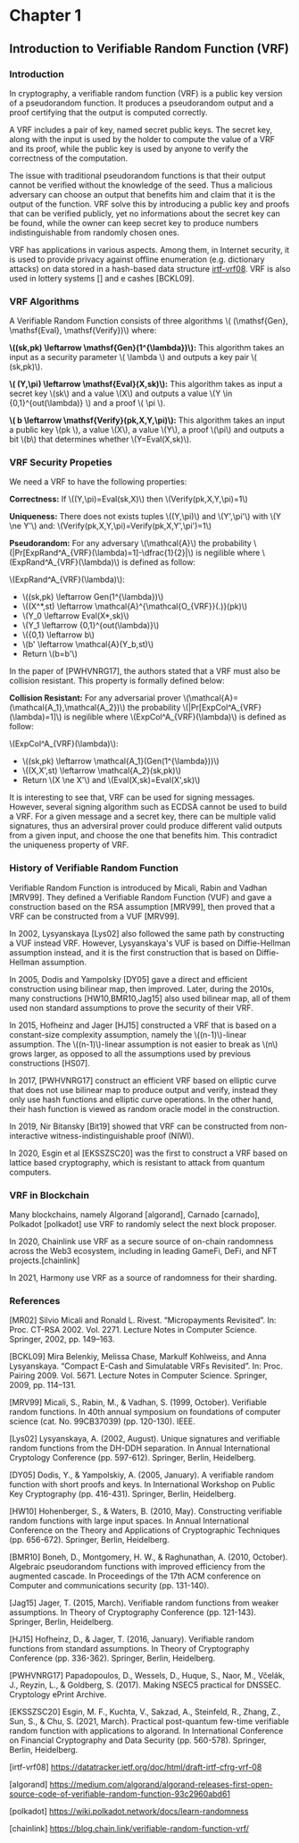 # Chapter 1
## Introduction to Verifiable Random Function (VRF)
### Introduction
In cryptography, a verifiable random function (VRF) is a public key version of a pseudorandom function. It produces a pseudorandom output and a proof certifying that the output is computed correctly. 

A VRF includes a pair of key, named secret public keys. The secret key, along with the input is used by the holder to compute the value of a VRF and its proof, while the public key is used by anyone to verify the correctness of the computation.

The issue with traditional pseudorandom functions is that their output cannot be verified without the knowledge of the seed. Thus a malicious adversary can choose an output that benefits him and claim that it is the output of the function. VRF solve this by introducing a public key and proofs that can be verified publicly, yet no informations about the secret key can be found, while the owner can keep secret key to produce numbers indistinguishable from randomly chosen ones.

VRF has applications in various aspects. Among them, in Internet security, it is used to provide privacy against offline enumeration (e.g. dictionary attacks) on data stored in a hash-based data structure [irtf-vrf08](https://datatracker.ietf.org/doc/html/draft-irtf-cfrg-vrf-08). VRF is also used in lottery systems [] and e cashes [BCKL09].

### VRF Algorithms
A Verifiable Random Function consists of three algorithms \\( (\mathsf{Gen}, \mathsf{Eval}, \mathsf{Verify})\\) where:

**\\((sk,pk) \leftarrow \mathsf{Gen}(1^{\lambda})\\):** This algorithm takes an input as a security parameter \\( \lambda \\) and
outputs a key pair \\( (sk,pk)\\).

**\\( (Y,\pi) \leftarrow \mathsf{Eval}(X,sk)\\):** This algorithm takes as input a secret key \\(sk\\) and a value \\(X\\)
and outputs a value \\(Y \in {0,1}^{out(\lambda)} \\) and a proof \\( \pi \\).

**\\( b \leftarrow \mathsf{Verify}(pk,X,Y,\pi)\\):** This algorithm takes an input a public key \\(pk \\), a value \\(X\\), a value \\(Y\\), a proof \\(\pi\\) and outputs a bit \\(b\\) that determines whether \\(Y=Eval(X,sk)\\).

### VRF Security Propeties
We need a VRF to have the following properties:

**Correctness:** If \\((Y,\pi)=Eval(sk,X)\\) then \\(Verify(pk,X,Y,\pi)=1\\)

**Uniqueness:** There does not exists tuples \\((Y,\pi)\\) and \\(Y',\pi'\\) with \\(Y \ne Y'\\) and:
\\(Verify(pk,X,Y,\pi)=Verify(pk,X,Y',\pi')=1\\)

**Pseudorandom:** For any adversary \\(\mathcal{A}\\) the probability \\(|Pr[ExpRand^A_{VRF}(\lambda)=1]-\dfrac{1}{2}|\\) is negilible where \\(ExpRand^A_{VRF}(\lambda)\\) is defined as follow:

\\(ExpRand^A_{VRF}(\lambda)\\):

- \\((sk,pk) \leftarrow Gen(1^{\lambda})\\)
- \\((X^*,st) \leftarrow \mathcal{A}^{\mathcal{O_{VRF}}(.)}(pk)\\)
- \\(Y_0 \leftarrow Eval(X*,sk)\\)
- \\(Y_1 \leftarrow {0,1}^{out(\lambda)}\\)
- \\({0,1} \leftarrow b\\)
- \\(b' \leftarrow \mathcal{A}(Y_b,st)\\)
- Return \\(b=b'\\)

In the paper of [PWHVNRG17], the authors stated that a VRF must also be collision resistant. This property is formally defined below:

**Collision Resistant:** For any adversarial prover \\(\mathcal{A}=(\mathcal{A_1},\mathcal{A_2})\\) the probability \\(|Pr[ExpCol^A_{VRF}(\lambda)=1]\\) is negilible where \\(ExpCol^A_{VRF}(\lambda)\\) is defined as follow:

\\(ExpCol^A_{VRF}(\lambda)\\):

- \\((sk,pk) \leftarrow \mathcal{A_1}(Gen(1^{\lambda}))\\)
- \\((X,X',st) \leftarrow \mathcal{A_2}(sk,pk)\\)
- Return \\(X \ne X'\\) and \\(Eval(X,sk)=Eval(X',sk)\\)


It is interesting to see that, VRF can be used for signing messages. However, several signing algorithm such as ECDSA cannot be used to build a VRF. For a given message and a secret key, there can be multiple valid signatures, thus an adversiral prover could produce different valid outputs from a given input, and choose the one that benefits him. This contradict the uniqueness property of VRF. 


### History of Verifiable Random Function
Verifiable Random Function is introduced by Micali, Rabin and Vadhan [MRV99]. They defined a Verifiable Random Function (VUF) and gave a construction based on the RSA assumption [MRV99], then proved that a VRF can be constructed from a VUF [MRV99]. 

In 2002, Lysyanskaya [Lys02] also followed the same path by constructing a VUF instead VRF. However, Lysyanskaya's VUF is based on Diffie-Hellman assumption instead, and it is the first construction that is based on Diffie-Hellman assumption. 

In 2005, Dodis and Yampolsky [DY05] gave a direct and efficient construction using bilinear map, then improved. Later, during the 2010s, many constructions [HW10,BMR10,Jag15] also used bilinear map, all of them used non standard assumptions to prove the security of their VRF. 

In 2015, Hofheinz and Jager [HJ15] constructed a VRF that is based on a constant-size complexity assumption, namely the \\((n-1)\\)-linear assumption. The \\((n-1)\\)-linear assumption is not easier to break as \\(n\\) grows larger, as opposed to all the assumptions used by previous constructions [HS07].

In 2017, [PWHVNRG17] construct an efficient VRF based on elliptic curve that does not use bilinear map to produce output and verify, instead they only use hash functions and elliptic curve operations. In the other hand, their hash function is viewed as random oracle model in the construction.

In 2019, Nir Bitansky [Bit19] showed that VRF can be constructed from non-interactive witness-indistinguishable proof (NIWI).

In 2020, Esgin et al [EKSSZSC20] was the first to construct a VRF based on lattice based cryptography, which is resistant to attack from quantum computers.

### VRF in Blockchain

Many blockchains, namely Algorand [algorand], Carnado [carnado], Polkadot [polkadot] use VRF to randomly select the next block proposer.

In 2020, Chainlink use VRF as a secure source of on-chain randomness across the Web3 ecosystem, including in leading GameFi, DeFi, and NFT projects.[chainlink]

In 2021, Harmony use VRF as a source of randomness for their sharding.


### References

[MR02] Silvio Micali and Ronald L. Rivest. “Micropayments Revisited”. In: Proc. CT-RSA 2002. Vol. 2271. Lecture Notes in Computer Science. Springer, 2002, pp. 149–163.

[BCKL09] Mira Belenkiy, Melissa Chase, Markulf Kohlweiss, and Anna Lysyanskaya. “Compact E-Cash and Simulatable VRFs Revisited”. In: Proc. Pairing 2009. Vol. 5671. Lecture Notes in Computer Science. Springer, 2009, pp. 114–131.

[MRV99] Micali, S., Rabin, M., & Vadhan, S. (1999, October). Verifiable random functions. In 40th annual symposium on foundations of computer science (cat. No. 99CB37039) (pp. 120-130). IEEE.

[Lys02] Lysyanskaya, A. (2002, August). Unique signatures and verifiable random functions from the DH-DDH separation. In Annual International Cryptology Conference (pp. 597-612). Springer, Berlin, Heidelberg.

[DY05] Dodis, Y., & Yampolskiy, A. (2005, January). A verifiable random function with short proofs and keys. In International Workshop on Public Key Cryptography (pp. 416-431). Springer, Berlin, Heidelberg.

[HW10] Hohenberger, S., & Waters, B. (2010, May). Constructing verifiable random functions with large input spaces. In Annual International Conference on the Theory and Applications of Cryptographic Techniques (pp. 656-672). Springer, Berlin, Heidelberg.

[BMR10] Boneh, D., Montgomery, H. W., & Raghunathan, A. (2010, October). Algebraic pseudorandom functions with improved efficiency from the augmented cascade. In Proceedings of the 17th ACM conference on Computer and communications security (pp. 131-140).

[Jag15] Jager, T. (2015, March). Verifiable random functions from weaker assumptions. In Theory of Cryptography Conference (pp. 121-143). Springer, Berlin, Heidelberg.

[HJ15] Hofheinz, D., & Jager, T. (2016, January). Verifiable random functions from standard assumptions. In Theory of Cryptography Conference (pp. 336-362). Springer, Berlin, Heidelberg. 

[PWHVNRG17] Papadopoulos, D., Wessels, D., Huque, S., Naor, M., Včelák, J., Reyzin, L., & Goldberg, S. (2017). Making NSEC5 practical for DNSSEC. Cryptology ePrint Archive.

[EKSSZSC20] Esgin, M. F., Kuchta, V., Sakzad, A., Steinfeld, R., Zhang, Z., Sun, S., & Chu, S. (2021, March). Practical post-quantum few-time verifiable random function with applications to algorand. In International Conference on Financial Cryptography and Data Security (pp. 560-578). Springer, Berlin, Heidelberg.

[irtf-vrf08] https://datatracker.ietf.org/doc/html/draft-irtf-cfrg-vrf-08

[algorand] https://medium.com/algorand/algorand-releases-first-open-source-code-of-verifiable-random-function-93c2960abd61

[polkadot] https://wiki.polkadot.network/docs/learn-randomness

[chainlink] https://blog.chain.link/verifiable-random-function-vrf/
